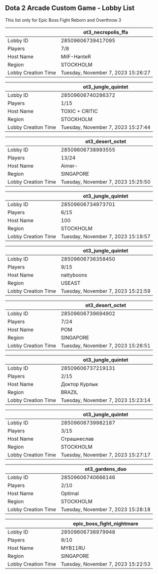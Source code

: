 ## Dota 2 Arcade Custom Game - Lobby List

This list only for Epic Boss Fight Reborn and Overthrow 3

|  | ot3_necropolis_ffa |
| ------ | ------ |
| Lobby ID | 28509606739417095 |
| Players | 7/8 |
| Host Name | MilF-HanteR |
| Region | STOCKHOLM |
| Lobby Creation Time | Tuesday, November 7, 2023 15:26:27 |


|  | ot3_jungle_quintet |
| ------ | ------ |
| Lobby ID | 28509606740286372 |
| Players | 1/15 |
| Host Name | TOXIC + CRITIC |
| Region | STOCKHOLM |
| Lobby Creation Time | Tuesday, November 7, 2023 15:27:44 |


|  | ot3_desert_octet |
| ------ | ------ |
| Lobby ID | 28509606738993555 |
| Players | 13/24 |
| Host Name | Aimer-|` |
| Region | SINGAPORE |
| Lobby Creation Time | Tuesday, November 7, 2023 15:25:50 |


|  | ot3_jungle_quintet |
| ------ | ------ |
| Lobby ID | 28509606734973701 |
| Players | 6/15 |
| Host Name | 100 |
| Region | STOCKHOLM |
| Lobby Creation Time | Tuesday, November 7, 2023 15:19:57 |


|  | ot3_jungle_quintet |
| ------ | ------ |
| Lobby ID | 28509606736358450 |
| Players | 9/15 |
| Host Name | nattyboons |
| Region | USEAST |
| Lobby Creation Time | Tuesday, November 7, 2023 15:21:59 |


|  | ot3_desert_octet |
| ------ | ------ |
| Lobby ID | 28509606739694902 |
| Players | 7/24 |
| Host Name | POM |
| Region | SINGAPORE |
| Lobby Creation Time | Tuesday, November 7, 2023 15:26:51 |


|  | ot3_jungle_quintet |
| ------ | ------ |
| Lobby ID | 28509606737219131 |
| Players | 2/15 |
| Host Name | Доктор Курлык |
| Region | BRAZIL |
| Lobby Creation Time | Tuesday, November 7, 2023 15:23:14 |


|  | ot3_jungle_quintet |
| ------ | ------ |
| Lobby ID | 28509606739982187 |
| Players | 3/15 |
| Host Name | Страшнеслав |
| Region | STOCKHOLM |
| Lobby Creation Time | Tuesday, November 7, 2023 15:27:17 |


|  | ot3_gardens_duo |
| ------ | ------ |
| Lobby ID | 28509606740666146 |
| Players | 2/10 |
| Host Name | Optimal |
| Region | STOCKHOLM |
| Lobby Creation Time | Tuesday, November 7, 2023 15:28:18 |


|  | epic_boss_fight_nightmare |
| ------ | ------ |
| Lobby ID | 28509606736979948 |
| Players | 9/10 |
| Host Name | MYB11RU |
| Region | SINGAPORE |
| Lobby Creation Time | Tuesday, November 7, 2023 15:22:53 |


